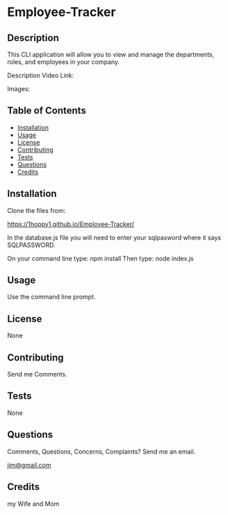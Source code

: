 # Employee-Tracker

## Description 

This CLI application will allow you to view and manage the departments, roles, and employees in your company.

Description Video Link:




Images:



## Table of Contents

* [Installation](#installation)
* [Usage](#usage)
* [License](#license)
* [Contributing](#contributing)
* [Tests](#tests)
* [Questions](#questions)
* [Credits](#credits)

## Installation

Clone the files from:

https://1hoppy1.github.io/Employee-Tracker/

In the database.js file you will need to enter your sqlpasword where it says SQLPASSWORD.

On your command line type: 
npm install
Then type:
node index.js

## Usage 

Use the command line prompt.

## License

None

## Contributing

Send me Comments.

## Tests

None

## Questions

Comments, Questions, Concerns, Complaints? Send me an email.

jim@gmail.com

## Credits

my Wife and Mom